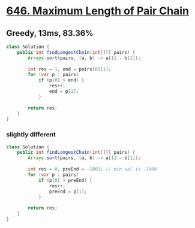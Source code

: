 # [646. Maximum Length of Pair Chain](https://leetcode.com/problems/maximum-length-of-pair-chain/)

## Greedy, 13ms, 83.36%
```java
class Solution {
    public int findLongestChain(int[][] pairs) {
        Arrays.sort(pairs, (a, b) -> a[1] - b[1]);
        
        int res = 1, end = pairs[0][1];
        for (var p : pairs)
            if (p[0] > end) {
                res++;
                end = p[1];
            }
        
        return res;
    }
}
```
### slightly different
```java
class Solution {
    public int findLongestChain(int[][] pairs) {
        Arrays.sort(pairs, (a, b) -> a[1] - b[1]);
        
        int res = 0, preEnd = -1001; // min val is -1000
        for (var p : pairs)
            if (p[0] > preEnd) {
                res++;
                preEnd = p[1];
            }
        
        return res;
    }
}
```